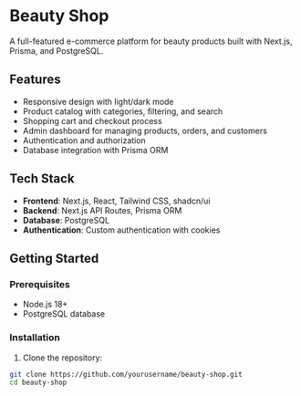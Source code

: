 # Beauty Shop

A full-featured e-commerce platform for beauty products built with Next.js, Prisma, and PostgreSQL.

## Features

- Responsive design with light/dark mode
- Product catalog with categories, filtering, and search
- Shopping cart and checkout process
- Admin dashboard for managing products, orders, and customers
- Authentication and authorization
- Database integration with Prisma ORM

## Tech Stack

- **Frontend**: Next.js, React, Tailwind CSS, shadcn/ui
- **Backend**: Next.js API Routes, Prisma ORM
- **Database**: PostgreSQL
- **Authentication**: Custom authentication with cookies

## Getting Started

### Prerequisites

- Node.js 18+
- PostgreSQL database

### Installation

1. Clone the repository:

```bash
git clone https://github.com/yourusername/beauty-shop.git
cd beauty-shop

